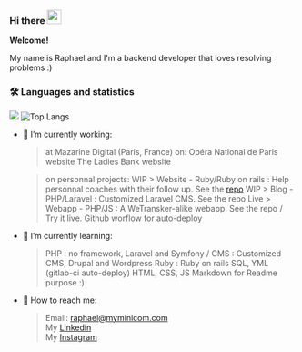### Hi there <img src="https://camo.githubusercontent.com/e8e7b06ecf583bc040eb60e44eb5b8e0ecc5421320a92929ce21522dbc34c891/68747470733a2f2f6d656469612e67697068792e636f6d2f6d656469612f6876524a434c467a6361737252346961377a2f67697068792e676966" width="25">

**Welcome!**

My name is Raphael and I'm a backend developer that loves resolving problems :)

### 🛠 Languages and statistics

![](https://github-readme-stats.vercel.app/api?username=rapkalin&show_icons=true&theme=graywhite) ![Top Langs](https://github-readme-stats.vercel.app/api/top-langs/?username=noweh&layout=compact)

- 🔭 I’m currently working: 
  > at Mazarine Digital (Paris, France) on:
    > Opéra National de Paris website
    > The Ladies Bank website
 
  > on personnal projects:
    > WIP > Website - Ruby/Ruby on rails : Help personnal coaches with their follow up. See the [repo](https://github.com/Rapkalin/coach_webapp)
    > WIP > Blog - PHP/Laravel : Customized Laravel CMS. See the repo
    > Live > Webapp - PHP/JS : A WeTransker-alike webapp. See the repo / Try it live.
    > Github worflow for auto-deploy
  
- 🌱 I’m currently learning:
  > PHP : no framework, Laravel and Symfony / CMS : Customized CMS, Drupal and Wordpress
  > Ruby : Ruby on rails
  > SQL, YML (gitlab-ci auto-deploy)
  > HTML, CSS, JS
  > Markdown for Readme purpose :)

- 💬 How to reach me: 
  > Email: [raphael@myminicom.com](mailto:raphael@myminicom.com)<br>
  > My [Linkedin](https://www.linkedin.com/in/r-kalinowski/)<br>
  > My [Instagram](https://www.instagram.com/rapkalin)

